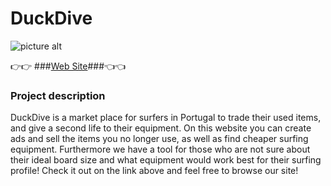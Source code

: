 # DuckDive #

![picture alt](https://cdn.dribbble.com/users/1044993/screenshots/13636827/media/c8ffc3f17c05438fe121346c02fd75bd.png "Title is optional")

👉👉 ###[Web Site](https://react-subgraph-app.netlify.app "TokenSwap")###👈👈



### Project description ###


DuckDive is a market place for surfers in Portugal to trade their used items, and give a second life to their equipment. On this website you can create ads and sell the items you no longer use, as well as find cheaper surfing equipment.
Furthermore we have a tool for those who are not sure about their ideal board size and what equipment would work best for their surfing profile! Check it out on the link above and feel free to browse our site!
